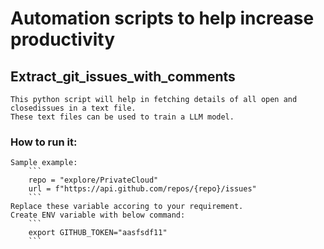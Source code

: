 # Automation scripts to help increase productivity

## Extract_git_issues_with_comments
    This python script will help in fetching details of all open and closedissues in a text file.
    These text files can be used to train a LLM model.

### How to run it:
    Sample example:
        ```
        repo = "explore/PrivateCloud"
        url = f"https://api.github.com/repos/{repo}/issues"
        ```
    Replace these variable accoring to your requirement.
    Create ENV variable with below command:
        ```
        export GITHUB_TOKEN="aasfsdf11"
        ```